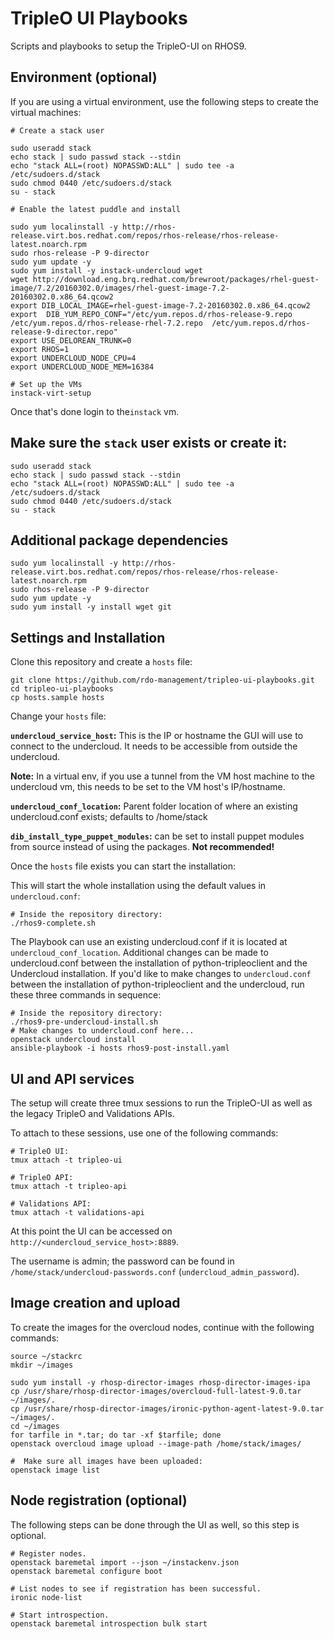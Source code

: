 # TripleO UI Playbooks

Scripts and playbooks to setup the TripleO-UI on RHOS9.


## Environment (optional)

If you are using a virtual environment, use the following steps to create the virtual machines:

```
# Create a stack user

sudo useradd stack
echo stack | sudo passwd stack --stdin
echo "stack ALL=(root) NOPASSWD:ALL" | sudo tee -a /etc/sudoers.d/stack
sudo chmod 0440 /etc/sudoers.d/stack
su - stack

# Enable the latest puddle and install

sudo yum localinstall -y http://rhos-release.virt.bos.redhat.com/repos/rhos-release/rhos-release-latest.noarch.rpm
sudo rhos-release -P 9-director
sudo yum update -y
sudo yum install -y instack-undercloud wget
wget http://download.eng.brq.redhat.com/brewroot/packages/rhel-guest-image/7.2/20160302.0/images/rhel-guest-image-7.2-20160302.0.x86_64.qcow2
export DIB_LOCAL_IMAGE=rhel-guest-image-7.2-20160302.0.x86_64.qcow2
export  DIB_YUM_REPO_CONF="/etc/yum.repos.d/rhos-release-9.repo  /etc/yum.repos.d/rhos-release-rhel-7.2.repo  /etc/yum.repos.d/rhos-release-9-director.repo"
export USE_DELOREAN_TRUNK=0
export RHOS=1
export UNDERCLOUD_NODE_CPU=4
export UNDERCLOUD_NODE_MEM=16384

# Set up the VMs
instack-virt-setup
```

Once that's done login to the`instack` vm.


## Make sure the `stack` user exists or create it:

```
sudo useradd stack
echo stack | sudo passwd stack --stdin
echo "stack ALL=(root) NOPASSWD:ALL" | sudo tee -a /etc/sudoers.d/stack
sudo chmod 0440 /etc/sudoers.d/stack
su - stack
```

## Additional package dependencies
```
sudo yum localinstall -y http://rhos-release.virt.bos.redhat.com/repos/rhos-release/rhos-release-latest.noarch.rpm
sudo rhos-release -P 9-director
sudo yum update -y
sudo yum install -y install wget git
```

## Settings and Installation

Clone this repository and create a `hosts` file:

```
git clone https://github.com/rdo-management/tripleo-ui-playbooks.git
cd tripleo-ui-playbooks
cp hosts.sample hosts
```

Change your `hosts` file:

**`undercloud_service_host`:** This is the IP or hostname the GUI will use to connect to the undercloud. It needs to be accessible from outside the undercloud.

**Note:** In a virtual env, if you use a tunnel from the VM host machine to the undercloud vm, this needs to be set to the VM host's IP/hostname.

**`undercloud_conf_location`:** Parent folder location of where an existing undercloud.conf exists; defaults to /home/stack


**`dib_install_type_puppet_modules`:** can be set to install puppet modules from source instead of using the packages. **Not recommended!**

Once the `hosts` file exists you can start the installation:

This will start the whole installation using the default values in `undercloud.conf`:

```
# Inside the repository directory:
./rhos9-complete.sh
```

The Playbook can use an existing undercloud.conf if it is located at `undercloud_conf_location`.  Additional changes can be made to undercloud.conf between the installation of python-tripleoclient and the Undercloud installation.  If you'd like to make changes to `undercloud.conf` between the installation of python-tripleoclient and the undercloud, run these three commands in sequence:

```
# Inside the repository directory:
./rhos9-pre-undercloud-install.sh
# Make changes to undercloud.conf here...
openstack undercloud install
ansible-playbook -i hosts rhos9-post-install.yaml
```


## UI and API services

The setup will create three tmux sessions to run the TripleO-UI as well as the legacy TripleO and Validations APIs.

To attach to these sessions, use one of the following commands:

```
# TripleO UI:
tmux attach -t tripleo-ui

# TripleO API:
tmux attach -t tripleo-api

# Validations API:
tmux attach -t validations-api
```

At this point the UI can be accessed on `http://<undercloud_service_host>:8889`. 

The username is admin; the password can be found in `/home/stack/undercloud-passwords.conf` (`undercloud_admin_password`).


## Image creation and upload

To create the images for the overcloud nodes, continue with the following commands:

```
source ~/stackrc
mkdir ~/images

sudo yum install -y rhosp-director-images rhosp-director-images-ipa
cp /usr/share/rhosp-director-images/overcloud-full-latest-9.0.tar ~/images/.
cp /usr/share/rhosp-director-images/ironic-python-agent-latest-9.0.tar ~/images/.
cd ~/images
for tarfile in *.tar; do tar -xf $tarfile; done
openstack overcloud image upload --image-path /home/stack/images/

#  Make sure all images have been uploaded:
openstack image list
```

## Node registration (optional)

The following steps can be done through the UI as well, so this step is optional.

```
# Register nodes.
openstack baremetal import --json ~/instackenv.json
openstack baremetal configure boot

# List nodes to see if registration has been successful.
ironic node-list

# Start introspection.
openstack baremetal introspection bulk start
```

